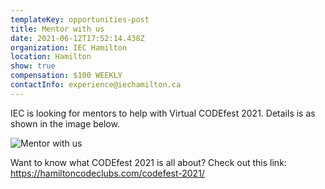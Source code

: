 ```yaml
---
templateKey: opportunities-post
title: Mentor with us
date: 2021-06-12T17:52:14.438Z
organization: IEC Hamilton
location: Hamilton
show: true
compensation: $100 WEEKLY
contactInfo: experience@iechamilton.ca
---
```

IEC is looking for mentors to help with Virtual CODEfest 2021. Details is as shown in the image below.

![Mentor with us](https://i.ibb.co/8gmk0Pw/CODEfest-2021-Mentor-Flyer.png "Mentor with us")

Want to know what CODEfest 2021 is all about? Check out this link: <https://hamiltoncodeclubs.com/codefest-2021/>
